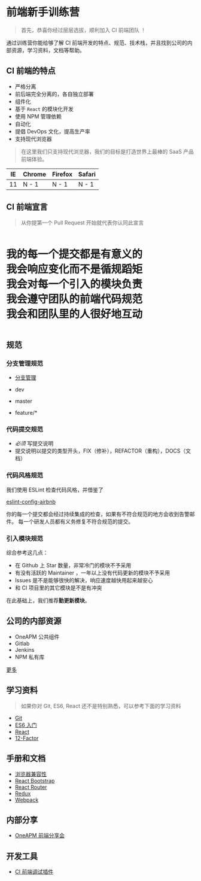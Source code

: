 # 前端新手训练营

> 首先，恭喜你经过层层选拔，顺利加入 CI 前端团队 ！

通过训练营你能给够了解 CI 前端开发的特点、规范、技术栈，并且找到公司的内部资源，学习资料，文档等帮助。

## CI 前端的特点

- 严格分离
 - 前后端完全分离的，各自独立部署
- 组件化
 - 基于 `React` 的模块化开发
 - 使用 NPM 管理依赖
- 自动化
 - 提倡 DevOps 文化，提高生产率
- 支持现代浏览器 

> 在这里我们只支持现代浏览器，我们的目标是打造世界上最棒的 SaaS 产品前端体验。

|     IE       |    Chrome   |   Firefox    |   Safari   |
|--------------|-------------|--------------|------------|
|     11       |    N - 1    |     N - 1    |    N - 1   |

## CI 前端宣言

> 从你提第一个 Pull Request 开始就代表你认同此宣言

<pre><h1>我的每一个提交都是有意义的
我会响应变化而不是循规蹈矩
我会对每一个引入的模块负责
我会遵守团队的前端代码规范
我会和团队里的人很好地互动
</h1></pre>

## 规范

### 分支管理规范

- [分支管理](http://www.ruanyifeng.com/blog/2012/07/git.html)

- dev
- master
- feature/*

### 代码提交规范

- *必须* 写提交说明
- 提交说明以提交的类型开头，FIX（修补），REFACTOR（重构），DOCS（文档）

### 代码风格规范

我们使用 ESLint 检查代码风格，并借鉴了

[eslint-config-airbnb](https://www.npmjs.com/package/eslint-config-airbnb)

你的每一个提交都会经过持续集成的检查，如果有不符合规范的地方会收到告警邮件。
每一个研发人员都有义务修复不符合规范的提交。

### 引入模块规范

综合参考这几点：

- 在 Github 上 Star 数量，非常冷门的模块不予采用
- 有没有活跃的 Maintainer ，一年以上没有代码更新的模块不予采用
- Issues 是不是能够很快的解决，响应速度越快用起来越安心
- 和 CI 项目里的其它模块是不是有冲突

在此基础上，我们推荐**勤更新模块**。

## 公司的内部资源

- OneAPM 公共组件
- Gitlab
- Jenkins
- NPM 私有库

[更多](http://wiki.oneapm.me/pages/viewpage.action?pageId=7575054)

## 学习资料

> 如果你对 Git, ES6, React 还不是特别熟悉，可以参考下面的学习资料

- [Git](http://rogerdudler.github.io/git-guide/index.zh.html)
- [ES6 入门](http://es6.ruanyifeng.com/)
- [React](https://facebook.github.io/react/docs/getting-started.html)
- [12-Factor](https://12factor.net/zh_cn/)

## 手册和文档

- [浏览器兼容性](http://caniuse.com/)
- [React Bootstrap](http://react-bootstrap.github.io/)
- [React Router](https://github.com/reactjs/react-router)
- [Redux](https://github.com/reactjs/redux/tree/master/docs)
- [Webpack](http://webpack.github.io/docs/)

## 内部分享

- [OneAPM 前端分享会](http://wiki.oneapm.me/pages/viewpage.action?pageId=15151040)

## 开发工具

- [CI 前端调试插件](https://chrome.google.com/webstore/detail/cloudinsight-dev/bglckjbhffgndhlgbkbhhblpnhfapjpl)
